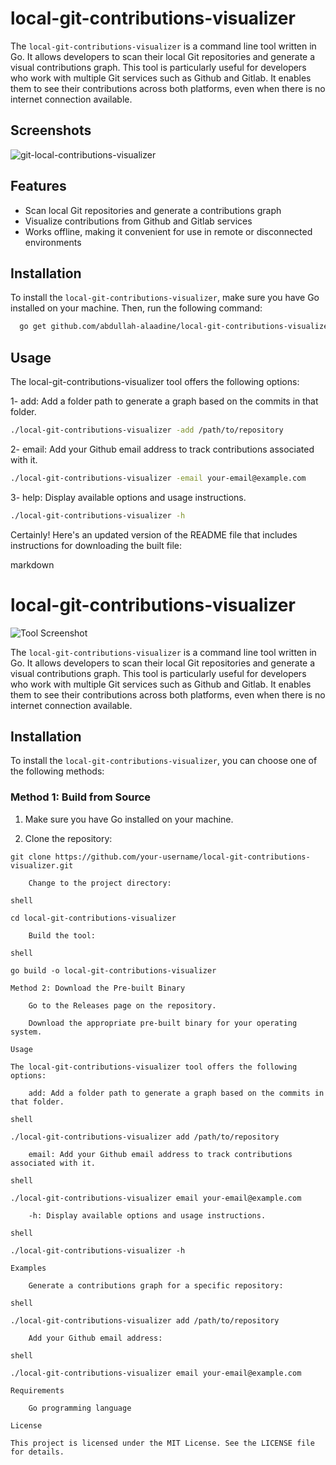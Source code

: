 # local-git-contributions-visualizer

The `local-git-contributions-visualizer` is a command line tool written in Go. It allows developers to scan their local Git repositories and generate a visual contributions graph. This tool is particularly useful for developers who work with multiple Git services such as Github and Gitlab. It enables them to see their contributions across both platforms, even when there is no internet connection available.

## Screenshots

![git-local-contributions-visualizer](https://github.com/abdullah-alaadine/local-git-contributions-visualizer/assets/125296663/20937460-c8bc-41bb-90e4-cdb7fefd21f7)

## Features

- Scan local Git repositories and generate a contributions graph
- Visualize contributions from Github and Gitlab services
- Works offline, making it convenient for use in remote or disconnected environments

## Installation

To install the `local-git-contributions-visualizer`, make sure you have Go installed on your machine. Then, run the following command:

```bash
  go get github.com/abdullah-alaadine/local-git-contributions-visualizer
```

## Usage

The local-git-contributions-visualizer tool offers the following options:

1- add: Add a folder path to generate a graph based on the commits in that folder.

```bash
./local-git-contributions-visualizer -add /path/to/repository

```

2- email: Add your Github email address to track contributions associated with it.

```bash
./local-git-contributions-visualizer -email your-email@example.com

```

3- help: Display available options and usage instructions.

```bash
./local-git-contributions-visualizer -h
```

Certainly! Here's an updated version of the README file that includes instructions for downloading the built file:

markdown

# local-git-contributions-visualizer

![Tool Screenshot](screenshot.png)

The `local-git-contributions-visualizer` is a command line tool written in Go. It allows developers to scan their local Git repositories and generate a visual contributions graph. This tool is particularly useful for developers who work with multiple Git services such as Github and Gitlab. It enables them to see their contributions across both platforms, even when there is no internet connection available.

## Installation

To install the `local-git-contributions-visualizer`, you can choose one of the following methods:

### Method 1: Build from Source

1. Make sure you have Go installed on your machine.

2. Clone the repository:

```shell
git clone https://github.com/your-username/local-git-contributions-visualizer.git

    Change to the project directory:

shell

cd local-git-contributions-visualizer

    Build the tool:

shell

go build -o local-git-contributions-visualizer

Method 2: Download the Pre-built Binary

    Go to the Releases page on the repository.

    Download the appropriate pre-built binary for your operating system.

Usage

The local-git-contributions-visualizer tool offers the following options:

    add: Add a folder path to generate a graph based on the commits in that folder.

shell

./local-git-contributions-visualizer add /path/to/repository

    email: Add your Github email address to track contributions associated with it.

shell

./local-git-contributions-visualizer email your-email@example.com

    -h: Display available options and usage instructions.

shell

./local-git-contributions-visualizer -h

Examples

    Generate a contributions graph for a specific repository:

shell

./local-git-contributions-visualizer add /path/to/repository

    Add your Github email address:

shell

./local-git-contributions-visualizer email your-email@example.com

Requirements

    Go programming language

License

This project is licensed under the MIT License. See the LICENSE file for details.
```
